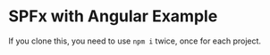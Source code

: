 # SPFx with Angular Example

If you clone this, you need to use `npm i` twice, once for each project.







